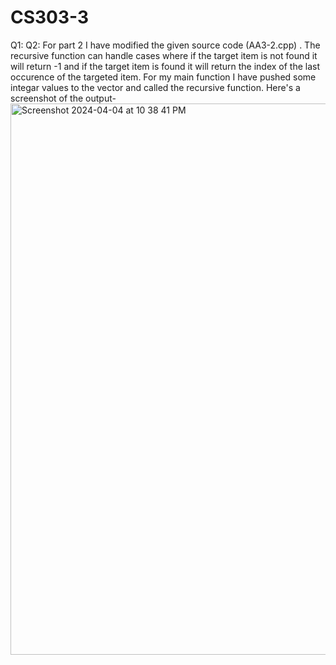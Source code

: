 # CS303-3
Q1: 
Q2: For part 2 I have modified the given source code (AA3-2.cpp) . The recursive function can handle cases where if the target item is not found it will return -1 and if the target item is found it will return the index of the last occurence of the targeted item. For my main function I have pushed some integar values to the vector and called the recursive function. Here's a screenshot of the output-
<img width="882" alt="Screenshot 2024-04-04 at 10 38 41 PM" src="https://github.com/S2adia/CS303-3/assets/123522521/28741311-a1fd-485e-98bc-94e10abb0951">

